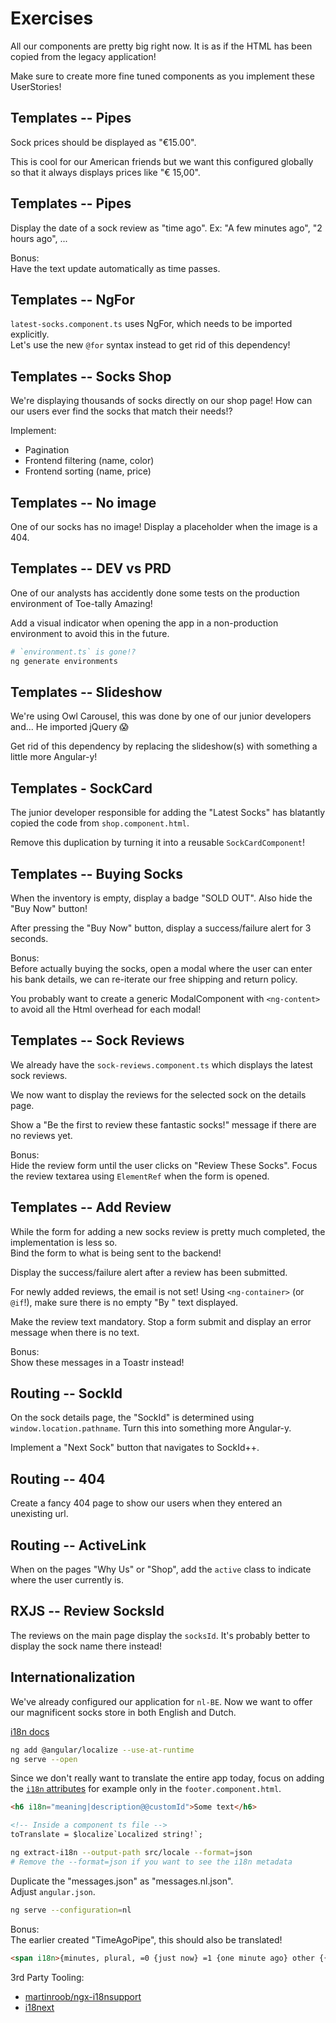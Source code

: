 Exercises
=========

All our components are pretty big right now.
It is as if the HTML has been copied from
the legacy application!

Make sure to create more fine tuned components
as you implement these UserStories!



Templates -- Pipes
------------------

Sock prices should be displayed as "€15.00".

This is cool for our American friends but we
want this configured globally so that it always
displays prices like "€ 15,00".


Templates -- Pipes
------------------

Display the date of a sock review as "time ago".
Ex: "A few minutes ago", "2 hours ago", ...

Bonus:  
Have the text update automatically as time passes.



Templates -- NgFor
------------------

`latest-socks.component.ts` uses NgFor, which needs
to be imported explicitly.  
Let's use the new `@for` syntax instead to get rid
of this dependency!


Templates -- Socks Shop
-----------------------

We're displaying thousands of socks
directly on our shop page! How can
our users ever find the socks that
match their needs!?

Implement:
- Pagination
- Frontend filtering (name, color)
- Frontend sorting (name, price)


Templates -- No image
---------------------

One of our socks has no image!
Display a placeholder when the
image is a 404.



Templates -- DEV vs PRD
-----------------------

One of our analysts has accidently done some tests
on the production environment of Toe-tally Amazing!

Add a visual indicator when opening the app in
a non-production environment to avoid this in the
future.

```sh
# `environment.ts` is gone!?
ng generate environments
```


Templates -- Slideshow
----------------------

We're using Owl Carousel, this was done by one of our
junior developers and... He imported jQuery 😱

Get rid of this dependency by replacing the slideshow(s)
with something a little more Angular-y!



Templates - SockCard
--------------------

The junior developer responsible for adding the "Latest Socks"
has blatantly copied the code from `shop.component.html`.

Remove this duplication by turning it into a reusable `SockCardComponent`!


Templates -- Buying Socks
-------------------------

When the inventory is empty, display a badge "SOLD OUT".
Also hide the "Buy Now" button!

After pressing the "Buy Now" button, display a
success/failure alert for 3 seconds.

Bonus:  
Before actually buying the socks, open a modal
where the user can enter his bank details, we
can re-iterate our free shipping and return
policy.

You probably want to create a generic ModalComponent
with `<ng-content>` to avoid all the Html overhead
for each modal!



Templates -- Sock Reviews
-------------------------

We already have the `sock-reviews.component.ts`
which displays the latest sock reviews.

We now want to display the reviews for the
selected sock on the details page.

Show a "Be the first to review these fantastic socks!"
message if there are no reviews yet.

Bonus:  
Hide the review form until the user clicks on
"Review These Socks". Focus the review textarea
using `ElementRef` when the form is opened.


Templates -- Add Review
-----------------------

While the form for adding a new socks review is pretty
much completed, the implementation is less so.  
Bind the form to what is being sent to the backend!

Display the success/failure alert after a review has
been submitted.

For newly added reviews, the email is not set!
Using `<ng-container>` (or `@if`!), make sure there is no
empty "By " text displayed.

Make the review text mandatory. Stop a form submit
and display an error message when there is no text.

Bonus:  
Show these messages in a Toastr instead!


Routing -- SockId
-----------------

On the sock details page, the "SockId" is determined using
`window.location.pathname`. Turn this into something more
Angular-y.

Implement a "Next Sock" button that navigates to SockId++.


Routing -- 404
--------------

Create a fancy 404 page to show our users when
they entered an unexisting url.


Routing -- ActiveLink
---------------------

When on the pages "Why Us" or "Shop",
add the `active` class to indicate where
the user currently is.



RXJS -- Review SocksId
----------------------

The reviews on the main page display the `socksId`.
It's probably better to display the sock name there
instead!



Internationalization
--------------------

We've already configured our application for `nl-BE`.
Now we want to offer our magnificent socks store in
both English and Dutch.

[i18n docs](https://angular.dev/guide/i18n)


```sh
ng add @angular/localize --use-at-runtime
ng serve --open
```

Since we don't really want to translate the entire app today,
focus on adding the [`i18n` attributes](https://angular.dev/guide/i18n/prepare)
for example only in the `footer.component.html`.

```html
<h6 i18n="meaning|description@@customId">Some text</h6>

<!-- Inside a component ts file -->
toTranslate = $localize`Localized string!`;
```

```sh
ng extract-i18n --output-path src/locale --format=json
# Remove the --format=json if you want to see the i18n metadata
```

Duplicate the "messages.json" as "messages.nl.json".  
Adjust `angular.json`.

```sh
ng serve --configuration=nl
```


Bonus:  
The earlier created "TimeAgoPipe", this should also be
translated!

```html
<span i18n>{minutes, plural, =0 {just now} =1 {one minute ago} other {{{ minutes }} minutes ago}}</span>
```

3rd Party Tooling:  
- [martinroob/ngx-i18nsupport](https://github.com/martinroob/ngx-i18nsupport)
- [i18next](https://github.com/i18next/i18next)
